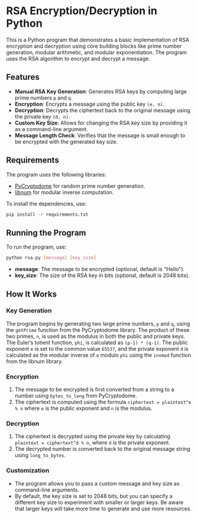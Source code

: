 # RSA Encryption/Decryption in Python

This is a Python program that demonstrates a basic implementation of RSA encryption and decryption using core building blocks like prime number generation, modular arithmetic, and modular exponentiation. The program uses the RSA algorithm to encrypt and decrypt a message.

## Features

- **Manual RSA Key Generation**: Generates RSA keys by computing large prime numbers `p` and `q`.
- **Encryption**: Encrypts a message using the public key `(e, n)`.
- **Decryption**: Decrypts the ciphertext back to the original message using the private key `(d, n)`.
- **Custom Key Size**: Allows for changing the RSA key size by providing it as a command-line argument.
- **Message Length Check**: Verifies that the message is small enough to be encrypted with the generated key size.

## Requirements

The program uses the following libraries:

- [PyCryptodome](https://pypi.org/project/pycryptodome/) for random prime number generation.
- [libnum](https://pypi.org/project/libnum/) for modular inverse computation.

To install the dependencies, use:

```bash
pip install -r requirements.txt
```

## Running the Program
To run the program, use:
```bash
python rsa.py [message] [key_size]
```
- **message**: The message to be encrypted (optional, default is "Hello").
- **key_size**: The size of the RSA key in bits (optional, default is 2048 bits).

## How It Works

### Key Generation

The program begins by generating two large prime numbers, `p` and `q`, using the `getPrime` function from the PyCryptodome library. The product of these two primes, `n`, is used as the modulus in both the public and private keys. The Euler’s totient function, `phi`, is calculated as `(p-1) * (q-1)`. The public exponent `e` is set to the common value `65537`, and the private exponent `d` is calculated as the modular inverse of `e` modulo `phi` using the `invmod` function from the libnum library.

### Encryption

1. The message to be encrypted is first converted from a string to a number using `bytes_to_long` from PyCryptodome.
2. The ciphertext is computed using the formula `ciphertext = plaintext^e % n` where `e` is the public exponent and `n` is the modulus.

### Decryption

1. The ciphertext is decrypted using the private key by calculating `plaintext = ciphertext^d % n`, where `d` is the private exponent.
2. The decrypted number is converted back to the original message string using `long_to_bytes`.

### Customization

- The program allows you to pass a custom message and key size as command-line arguments.
- By default, the key size is set to 2048 bits, but you can specify a different key size to experiment with smaller or larger keys. Be aware that larger keys will take more time to generate and use more resources.

